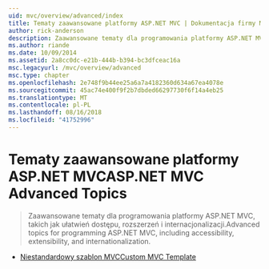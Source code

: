 ```yaml
---
uid: mvc/overview/advanced/index
title: Tematy zaawansowane platformy ASP.NET MVC | Dokumentacja firmy Microsoft
author: rick-anderson
description: Zaawansowane tematy dla programowania platformy ASP.NET MVC, takich jak ułatwień dostępu, rozszerzeń i internacjonalizacji.
ms.author: riande
ms.date: 10/09/2014
ms.assetid: 2a8cc0dc-e21b-444b-b394-bc3dfceac16a
msc.legacyurl: /mvc/overview/advanced
msc.type: chapter
ms.openlocfilehash: 2e748f9b44ee25a6a7a4182360d634a67ea4078e
ms.sourcegitcommit: 45ac74e400f9f2b7dbded66297730f6f14a4eb25
ms.translationtype: MT
ms.contentlocale: pl-PL
ms.lasthandoff: 08/16/2018
ms.locfileid: "41752996"
---
```

<a name="aspnet-mvc-advanced-topics"></a><span data-ttu-id="6d65c-103">Tematy zaawansowane platformy ASP.NET MVC</span><span class="sxs-lookup"><span data-stu-id="6d65c-103">ASP.NET MVC Advanced Topics</span></span>
====================
> <span data-ttu-id="6d65c-104">Zaawansowane tematy dla programowania platformy ASP.NET MVC, takich jak ułatwień dostępu, rozszerzeń i internacjonalizacji.</span><span class="sxs-lookup"><span data-stu-id="6d65c-104">Advanced topics for programming ASP.NET MVC, including accessibility, extensibility, and internationalization.</span></span>


- [<span data-ttu-id="6d65c-105">Niestandardowy szablon MVC</span><span class="sxs-lookup"><span data-stu-id="6d65c-105">Custom MVC Template</span></span>](custom-mvc-templates.md)
